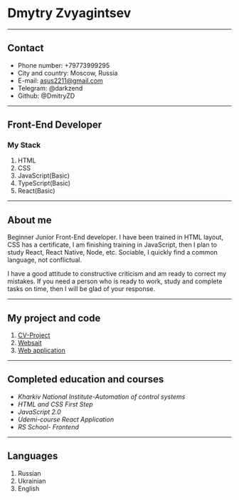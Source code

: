 # Dmytry Zvyagintsev
_____________________
## Contact
* Phone number: +79773999295
* City and country: Moscow, Russia
* E-mail: asus2211@gmail.com
* Telegram: @darkzend
* Github: @DmitryZD
_____________________
## Front-End Developer
### My Stack
1. HTML
2. CSS
3. JavaScript(Basic)
4. TypeScript(Basic)
5. React(Basic)
______________________
## About me
Beginner Junior Front-End developer. I have been trained in HTML layout, CSS has a certificate, I am finishing training in JavaScript, then I plan to study React, React Native, Node, etc. Sociable, I quickly find a common language, not conflictual. 

I have a good attitude to constructive criticism and am ready to correct my mistakes. If you need a person who is ready to work, study and complete tasks on time, then I will be glad of your response.
______________________
## My project and code
1. [CV-Project](адрес "https://github.com/DmitryZD/CV-project")
2. [Websait](адрес "https://github.com/DmitryZD/lamborghini")
3. [Web application](адрес "https://github.com/DmitryZD/ugadai")
_____________________
## Completed education and courses
* *Kharkiv National Institute-Automation of control systems*
* *HTML and CSS First Step*
* *JavaScript 2.0*
* *Udemi-course React Application*
* *RS School- Frontend*
_____________________
## Languages
1. Russian
2. Ukrainian
3. English
